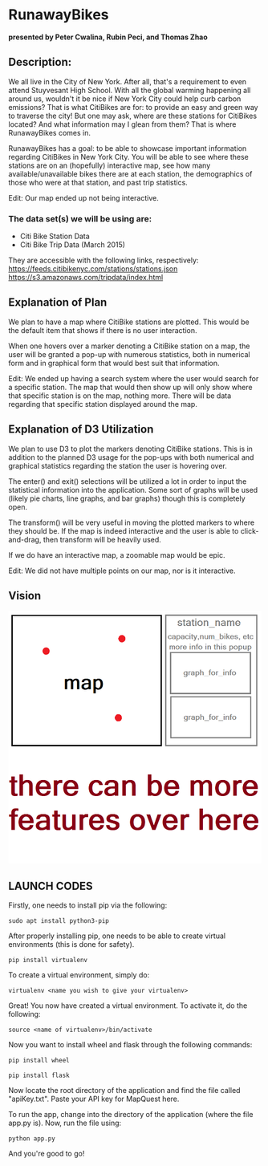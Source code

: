 # RunawayBikes
**presented by Peter Cwalina, Rubin Peci, and Thomas Zhao**

## Description:
We all live in the City of New York. After all, that's a requirement to even attend Stuyvesant High School. With all the global warming happening all around us, wouldn't it be nice if New York City could help curb carbon emissions? That is what CitiBikes are for: to provide an easy and green way to traverse the city! But one may ask, where are these stations for CitiBikes located? And what information may I glean from them? That is where RunawayBikes comes in.

RunawayBikes has a goal: to be able to showcase important information regarding CitiBikes in New York City. You will be able to see where these stations are on an (hopefully) interactive map, see how many available/unavailable bikes there are at each station, the demographics of those who were at that station, and past trip statistics.

Edit: Our map ended up not being interactive.

### The data set(s) we will be using are:

- Citi Bike Station Data
- Citi Bike Trip Data (March 2015)

They are accessible with the following links, respectively:
https://feeds.citibikenyc.com/stations/stations.json
https://s3.amazonaws.com/tripdata/index.html

## Explanation of Plan
We plan to have a map where CitiBike stations are plotted. This would be the default item that shows if there is no user interaction.

When one hovers over a marker denoting a CitiBike station on a map, the user will be granted a pop-up with numerous statistics, both in numerical form and in graphical form that would best suit that information.

Edit: We ended up having a search system where the user would search for a specific station. The map that would then show up will only show where that specific station is on the map, nothing more. There will be data regarding that specific station displayed around the map.

## Explanation of D3 Utilization
We plan to use D3 to plot the markers denoting CitiBike stations. This is in addition to the planned D3 usage for the pop-ups with both numerical and graphical statistics regarding the station the user is hovering over.

The enter() and exit() selections will be utilized a lot in order to input the statistical information into the application. Some sort of graphs will be used (likely pie charts, line graphs, and bar graphs) though this is completely open.

The transform() will be very useful in moving the plotted markers to where they should be. If the map is indeed interactive and the user is able to click-and-drag, then transform will be heavily used.

If we do have an interactive map, a zoomable map would be epic.

Edit: We did not have multiple points on our map, nor is it interactive.

## Vision
![Our vision](https://raw.githubusercontent.com/th0mazzz/Runaway/master/doc/Vision.png)

## LAUNCH CODES
Firstly, one needs to install pip via the following:
```
sudo apt install python3-pip
```

After properly installing pip, one needs to be able to create virtual environments (this is done for safety).
```
pip install virtualenv
```

To create a virtual environment, simply do:
```
virtualenv <name you wish to give your virtualenv>
```

Great! You now have created a virtual environment. To activate it, do the following:
```
source <name of virtualenv>/bin/activate
```

Now you want to install wheel and flask through the following commands:
```
pip install wheel
```
```
pip install flask
```
Now locate the root directory of the application and find the file called "apiKey.txt". Paste your API key for MapQuest here.

To run the app, change into the directory of the application (where the file app.py is).
Now, run the file using:
```
python app.py
```

And you're good to go!
